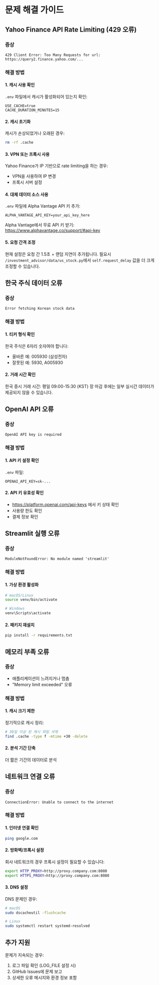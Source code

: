 # 문제 해결 가이드

## Yahoo Finance API Rate Limiting (429 오류)

### 증상
```
429 Client Error: Too Many Requests for url: https://query2.finance.yahoo.com/...
```

### 해결 방법

#### 1. 캐시 사용 확인
`.env` 파일에서 캐시가 활성화되어 있는지 확인:
```
USE_CACHE=true
CACHE_DURATION_MINUTES=15
```

#### 2. 캐시 초기화
캐시가 손상되었거나 오래된 경우:
```bash
rm -rf .cache
```

#### 3. VPN 또는 프록시 사용
Yahoo Finance가 IP 기반으로 rate limiting을 하는 경우:
- VPN을 사용하여 IP 변경
- 프록시 서버 설정

#### 4. 대체 데이터 소스 사용
`.env` 파일에 Alpha Vantage API 키 추가:
```
ALPHA_VANTAGE_API_KEY=your_api_key_here
```

Alpha Vantage에서 무료 API 키 받기: https://www.alphavantage.co/support/#api-key

#### 5. 요청 간격 조정
현재 설정은 요청 간 1.5초 + 랜덤 지연이 추가됩니다.
필요시 `/investment_advisor/data/us_stock.py`에서 `self.request_delay` 값을 더 크게 조정할 수 있습니다.

## 한국 주식 데이터 오류

### 증상
```
Error fetching Korean stock data
```

### 해결 방법

#### 1. 티커 형식 확인
한국 주식은 6자리 숫자여야 합니다:
- 올바른 예: 005930 (삼성전자)
- 잘못된 예: 5930, A005930

#### 2. 거래 시간 확인
한국 증시 거래 시간: 평일 09:00-15:30 (KST)
장 마감 후에는 일부 실시간 데이터가 제공되지 않을 수 있습니다.

## OpenAI API 오류

### 증상
```
OpenAI API key is required
```

### 해결 방법

#### 1. API 키 설정 확인
`.env` 파일:
```
OPENAI_API_KEY=sk-...
```

#### 2. API 키 유효성 확인
- https://platform.openai.com/api-keys 에서 키 상태 확인
- 사용량 한도 확인
- 결제 정보 확인

## Streamlit 실행 오류

### 증상
```
ModuleNotFoundError: No module named 'streamlit'
```

### 해결 방법

#### 1. 가상 환경 활성화
```bash
# macOS/Linux
source venv/bin/activate

# Windows
venv\Scripts\activate
```

#### 2. 패키지 재설치
```bash
pip install -r requirements.txt
```

## 메모리 부족 오류

### 증상
- 애플리케이션이 느려지거나 멈춤
- "Memory limit exceeded" 오류

### 해결 방법

#### 1. 캐시 크기 제한
정기적으로 캐시 정리:
```bash
# 30일 이상 된 캐시 파일 삭제
find .cache -type f -mtime +30 -delete
```

#### 2. 분석 기간 단축
더 짧은 기간의 데이터로 분석

## 네트워크 연결 오류

### 증상
```
ConnectionError: Unable to connect to the internet
```

### 해결 방법

#### 1. 인터넷 연결 확인
```bash
ping google.com
```

#### 2. 방화벽/프록시 설정
회사 네트워크의 경우 프록시 설정이 필요할 수 있습니다:
```bash
export HTTP_PROXY=http://proxy.company.com:8080
export HTTPS_PROXY=http://proxy.company.com:8080
```

#### 3. DNS 설정
DNS 문제인 경우:
```bash
# macOS
sudo dscacheutil -flushcache

# Linux
sudo systemctl restart systemd-resolved
```

## 추가 지원

문제가 지속되는 경우:
1. 로그 파일 확인 (LOG_FILE 설정 시)
2. GitHub Issues에 문제 보고
3. 상세한 오류 메시지와 환경 정보 포함